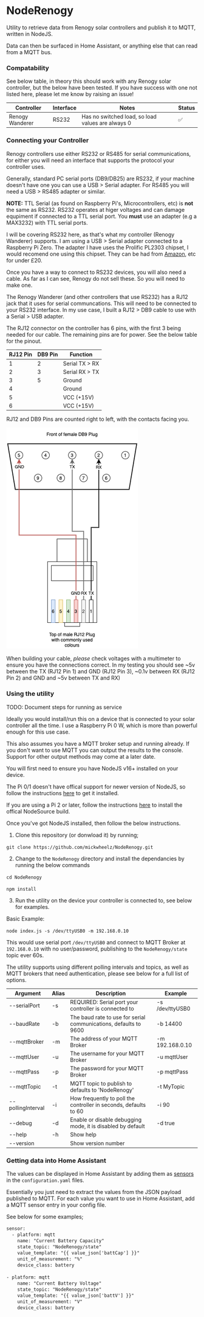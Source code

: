 # NodeRenogy

Utility to retrieve data from Renogy solar controllers and publish it to MQTT, written in NodeJS.

Data can then be surfaced in Home Assistant, or anything else that can read from a MQTT bus.

### Compatability

See below table, in theory this should work with any Renogy solar controller, but the below have been tested.
If you have success with one not listed here, please let me know by raising an issue!

|Controller|Interface|Notes|Status|
|----------|---------|-----|------|
|Renogy Wanderer|RS232|Has no switched load, so load values are always 0|✅|

### Connecting your Controller

Renogy controllers use either RS232 or RS485 for serial communications, for either you will need an interface that supports the protocol your controller uses. 

Generally, standard PC serial ports (DB9/DB25) are RS232, if your machine doesn't have one you can use a USB > Serial adapter. For RS485 you will need a USB > RS485 adapter or similar.

**NOTE:** TTL Serial (as found on Raspberry Pi's, Microcontrollers, etc) is **not** the same as RS232. RS232 operates at higer voltages and can damage equpiment if connected to a TTL serial port. You **must** use an adapter (e.g a MAX3232) with TTL serial ports.

I will be covering RS232 here, as that's what my controller (Renogy Wanderer) supports. I am using a USB > Serial adapter connected to a Raspberry Pi Zero. The adapter I have uses the Prolific PL2303 chipset, I would recomend one using this chipset. They can be had from [Amazon](https://www.amazon.co.uk/gp/product/B003WOWBBW/ref=ppx_yo_dt_b_asin_title_o00_s00?ie=UTF8&psc=1), etc for under £20.

Once you have a way to connect to RS232 devices, you will also need a cable. As far as I can see, Renogy do not sell these. So you will need to make one.

The Renogy Wanderer (and other controllers that use RS232) has a RJ12 jack that it uses for serial communcations. This will need to be connected to your RS232 interface. In my use case, I built a RJ12 > DB9 cable to use with a Serial > USB adapter. 

The RJ12 connector on the controller has 6 pins, with the first 3 being needed for our cable. The remaining pins are for power. See the below table for the pinout.

|RJ12 Pin|DB9 Pin|Function|
|--------|-------|--------|
|1|2|Serial TX > RX|
|2|3|Serial RX > TX|
|3|5|Ground|
|4| |Ground|
|5| |VCC (+15V)|
|6| |VCC (+15V)|

RJ12 and DB9 Pins are counted right to left, with the contacts facing you.

![Wiring Diagram](cable_wiring_diagram.png)

When building your cable, *please* check voltages with a multimeter to ensure you have the connections correct. In my testing you should see ~5v between the TX (RJ12 Pin 1) and GND (RJ12 Pin 3), ~0.1v between RX (RJ12 Pin 2) and GND and ~5v between TX and RX)

### Using the utility

TODO: Document steps for running as service

Ideally you would install/run this on a device that is connected to your solar controller all the time. I use a Raspberry Pi 0 W, which is more than powerful enough for this use case. 

This also assumes you have a MQTT broker setup and running already. If you don't want to use MQTT you can output the results to the console. Support for other output methods may come at a later date.

You will first need to ensure you have NodeJS v16+ installed on your device.

The Pi 0/1 doesn't have offical support for newer version of NodeJS, so follow the instructions [here](https://hassancorrigan.com/blog/install-nodejs-on-a-raspberry-pi-zero/) to get it installed.

If you are using a Pi 2 or later, follow the instructions [here](https://lindevs.com/install-node-js-and-npm-on-raspberry-pi/) to install the offical NodeSource build.

Once you've got NodeJS installed, then follow the below instructions.

1. Clone this repository (or donwload it) by running;

`git clone https://github.com/mickwheelz/NodeRenogy.git`

2. Change to the `NodeRenogy` directory and install the dependancies by running the below commands

`cd NodeRenogy`

`npm install`

3. Run the utility on the device your controller is connected to, see below for examples.

Basic Example:

`node index.js -s /dev/ttyUSB0 -m 192.168.0.10`

This would use serial port `/dev/ttyUSB0` and connect to MQTT Broker at `192.168.0.10` with no user/password, publishing to the `NodeRenogy/state` topic ever 60s.

The utility supports using different polling intervals and topics, as well as MQTT brokers that need authentication, please see below for a full list of options.

|Argument |Alias |Description | Example |
|---------|------|----------|-----|
|--serialPort|-s|REQUIRED: Serial port your controller is connected to|-s /dev/ttyUSB0|
|--baudRate|-b|The baud rate to use for serial communications, defaults to 9600|-b 14400|
|--mqttBroker|-m|The address of your MQTT Broker|-m 192.168.0.10|
|--mqttUser|-u|The username for your MQTT Broker|-u mqttUser|
|--mqttPass|-p|The password for your MQTT Broker|-p mqttPass| 
|--mqttTopic|-t| MQTT topic to publish to defaults to 'NodeRenogy'|-t MyTopic|
|--pollingInterval|-i|How frequently to poll the controller in seconds, defaults to 60|-i 90|
|--debug|-d|Enable or disable debugging mode, it is disabled by default|-d true|   
|--help|-h|Show help ||
|--version||Show version number|  |              

### Getting data into Home Assistant

The values can be displayed in Home Assistant by adding them as [sensors](https://www.home-assistant.io/integrations/sensor.mqtt/) in the `configuration.yaml` files. 

Essentially you just need to extract the values from the JSON payload published to MQTT. For each value you want to use in Home Assistant, add a MQTT sensor entry in your config file.

See below for some examples;

```
sensor:
  - platform: mqtt
    name: "Current Battery Capacity"
    state_topic: "NodeRenogy/state"
    value_template: "{{ value_json['battCap'] }}"
    unit_of_measurement: "%"
    device_class: battery

- platform: mqtt
    name: "Current Battery Voltage"
    state_topic: "NodeRenogy/state"
    value_template: "{{ value_json['battV'] }}"
    unit_of_measurement: "V"
    device_class: battery
```
